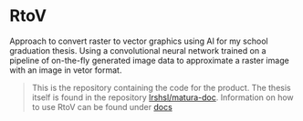 # RtoV
Approach to convert raster to vector graphics using AI for my school graduation thesis.
Using a convolutional neural network trained on a pipeline of on-the-fly generated image data to approximate a raster image with an image in vetor format.


> This is the repository containing the code for the product. The thesis itself is found in the repository [lrshsl/matura-doc](github.com/lrshsl/matura-doc/).
> Information on how to use RtoV can be found under [docs](https://github.com/lrshsl/rtov/tree/main/docs)

